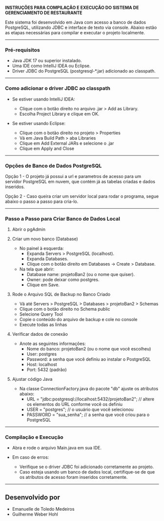 **INSTRUÇÕES PARA COMPILAÇÃO E EXECUÇÃO DO SISTEMA DE GERENCIAMENTO DE RESTAURANTE**

Este sistema foi desenvolvido em Java com acesso a banco de dados PostgreSQL, utilizando JDBC e interface de texto via console. Abaixo estão as etapas necessárias para compilar e executar o projeto localmente.

---

### Pré-requisitos

- Java JDK 17 ou superior instalado.
- Uma IDE como IntelliJ IDEA ou Eclipse.
- Driver JDBC do PostgreSQL (postgresql-*.jar) adicionado ao classpath.

---

### Como adicionar o driver JDBC ao classpath

- Se estiver usando IntelliJ IDEA:
    - Clique com o botão direito no arquivo .jar > Add as Library.
    - Escolha Project Library e clique em OK.

- Se estiver usando Eclipse:
    - Clique com o botão direito no projeto > Properties
    - Vá em Java Build Path > aba Libraries
    - Clique em Add External JARs e selecione o .jar
    - Clique em Apply and Close

---

### Opções de Banco de Dados PostgreSQL

Opção 1 - O projeto já possui a url e parametros de acesso para um servidor PostgreSQL em nuvem, que contém já as tabelas criadas e dados inseridos.

Opção 2 - Caso queira criar um servidor local para rodar o programa, segue abaixo o passo a passo para cria-lo.

---

### Passo a Passo para Criar Banco de Dados Local

1. Abrir o pgAdmin

2. Criar um novo banco (Database)
    - No painel à esquerda: 
        - Expanda Servers > PostgreSQL (localhost).
        - Expanda Databases.
        - Clique com o botão direito em Databases → Create > Database.
    - Na tela que abrir:
        - Database name: projetoBan2 (ou o nome que quiser).
        - Owner: pode deixar como postgres.
        - Clique em Save.

3. Rode o Arquivo SQL de Backup no Banco Criado
    - Vá até Servers > PostgreSQL > Databases > projetoBan2 > Schemas
    - Clique com o botão direito no Schema public
    - Selecione Query Tool
    - Copie o conteúdo do arquivo de backup e cole no console
    - Execute todas as linhas

4. Verificar dados de conexão
    - Anote as seguintes informações:
        - Nome do banco: projetoBan2 (ou o nome que você escolheu)
        - User: postgres 
        - Password: a senha que você definiu ao instalar o PostgreSQL
        - Host: localhost
        - Port: 5432 (padrão)

5. Ajustar código Java
    - Na classe ConnectionFactory.java do pacote "db" ajuste os atributos abaixo:
        - URL = "jdbc:postgresql://localhost:5432/projetoBan2"; // altere os elementos do URL conforme você os definiu
        - USER = "postgres"; // o usuário que você selecionou
        - PASSWORD = "sua_senha"; // a senha que você criou para o PostgreSQL

---

### Compilação e Execução

- Abra e rode o arquivo Main.java em sua IDE.

- Em caso de erros:
    - Verifique se o driver JDBC foi adicionado corretamente ao projeto.
    - Caso esteja usando um banco de dados local, certifique-se de que os atributos de acesso foram inseridos corretamente.

---

## Desenvolvido por

- Emanuelle de Toledo Medeiros 
- Guilherme Weber Hohl
